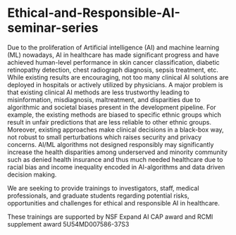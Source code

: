 # Ethical-and-Responsible-AI-seminar-series
Due to the proliferation of Artificial intelligence (AI) and machine learning (ML) nowadays, AI in healthcare
has made significant progress and have achieved human-level performance in skin cancer classification, diabetic
retinopathy detection, chest radiograph diagnosis, sepsis treatment, etc. While existing results are encouraging,
not too many clinical AI solutions are deployed in hospitals or actively utilized by physicians. A major problem is
that existing clinical AI methods are less trustworthy leading to misinformation, misdiagnosis, maltreatment, and disparities due to algorithmic and societal biases present in the development pipeline. For example, the existing methods are biased to specific ethnic groups which result in unfair predictions that are less reliable to other
ethnic groups. Moreover, existing approaches make clinical decisions in a black-box way, not robust to small
perturbations which raises security and privacy concerns. AI/ML algorithms not designed responsibly may
significantly increase the health disparities among underserved and minority community such as denied health
insurance and thus much needed healthcare due to racial bias and income inequality encoded in AI-algorithms
and data driven decision making.

We are seeking to provide trainings to investigators, staff, medical professionals, and graduate students regarding potential risks, opportunities and challenges for ethical and responsible AI in healthcare.

These trainings are supported by NSF Expand AI CAP award and RCMI supplement award 5U54MD007586-37S3 

